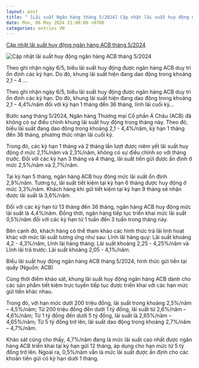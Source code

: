 ```yaml
---
layout: post
title: " [Lãi suất Ngân hàng tháng 5/2024] Cập nhật lãi suất huy động ngân hàng ACB tháng 5/2024"
date: Mon, 06 May 2024 21:00:00 +0700
categories: entries VN
---
```

[Cập nhật lãi suất huy động ngân hàng ACB tháng 5/2024](https://thuonggiaonline.vn/cap-nhat-lai-suat-huy-dong-ngan-hang-acb-thang-52024-post551983.html)

![Cập nhật lãi suất huy động ngân hàng ACB tháng 5/2024](https://image.thuonggiaonline.vn/1200x630/Uploaded/2024/natmvw/2024_05_06/hinh-toa-nha-acb-1710387711739280383911-2445.jpg)

Theo ghi nhận ngày 6/5, biểu lãi suất huy động được ngân hàng ACB duy trì ổn định các kỳ hạn. Do đó, khung lãi suất hiện đang dao động trong khoảng 2,1 – 4 ...

Theo ghi nhận ngày 6/5, biểu lãi suất huy động được ngân hàng ACB duy trì ổn định các kỳ hạn. Do đó, khung lãi suất hiện đang dao động trong khoảng 2,1 – 4,4%/năm đối với kỳ hạn 1 tháng đến 36 tháng, lĩnh lãi cuối kỳ…

Bước sang tháng 5/2024, Ngân hàng Thương mại Cổ phần Á Châu (ACB) đã không có sự điều chỉnh khung lãi suất huy động trong tháng này. Theo đó, biểu lãi suất đang dao động trong khoảng 2,1 - 4,4%/năm, kỳ hạn 1 tháng đến 36 tháng, phương thức nhận lãi cuối kỳ.

Trong đó, các kỳ hạn 1 tháng và 2 tháng lần lượt được niêm yết lãi suất huy động ở mức 2,1%/năm và 2,3%/năm, không có sự điều chỉnh so với tháng trước. Đối với các kỳ hạn 3 tháng và 4 tháng, lãi suất tiền gửi được ấn định ở mức 2,5%/năm và 2,7%/năm.

Tại kỳ hạn 5 tháng, ngân hàng ACB huy động mức lãi suất ổn định 2,9%/năm. Tương tự, lãi suất tiết kiệm tại kỳ hạn 6 tháng được huy động ở mức 3,3%/năm. Khách hàng khi gửi tiết kiệm tại kỳ hạn 9 tháng sẽ nhận được lãi suất là 3,6%/năm.

Đối với các kỳ hạn từ 13 tháng đến 36 tháng, ngân hàng ACB huy động mức lãi suất là 4,4%/năm. Đồng thời, ngân hàng tiếp tục triển khai mức lãi suất 0,5%/năm đối với các kỳ hạn từ 1 tuần đến 3 tuần trong tháng này.

Bên cạnh đó, khách hàng có thể tham khảo các hình thức trả lãi linh hoạt khác với mức lãi suất tương ứng như sau: Lĩnh lãi hàng quý: Lãi suất khoảng 4,2 - 4,3%/năm, Lĩnh lãi hàng tháng: Lãi suất khoảng 2,25 - 4,25%/năm và Lĩnh lãi trả trước: Lãi suất khoảng 2,05 - 4,1%/năm.

Biểu lãi suất huy động ngân hàng ACB tháng 5/2024, hình thức gửi tiền tại quầy (Nguồn: ACB)

Cùng thời điểm khảo sát, khung lãi suất huy động ngân hàng ACB dành cho các sản phẩm tiết kiệm trực tuyến tiếp tục được triển khai với các hạn mức gửi tiền khác nhau.

Trong đó, với hạn mức dưới 200 triệu đồng, lãi suất trong khoảng 2,5%/năm – 4,5%/năm; Từ 200 triệu đồng đến dưới 1 tỷ đồng, lãi suất từ 2,6%/năm – 4,6%/năm; Từ 1 tỷ đồng đến dưới 5 tỷ đồng, lãi suất là 2,65%/năm – 4,65%/năm; Từ 5 tỷ đồng trở lên, lãi suất dao động trong khoảng 2,7%/năm – 4,7%/năm.

Khảo sát cũng cho thấy, 4,7%/năm đang là mức lãi suất cao nhất được ngân hàng ACB triển khai tại kỳ hạn gửi 12 tháng, áp dụng cho hạn mức từ 5 tỷ đồng trở lên. Ngoài ra, 0,5%/năm vẫn là mức lãi suất được ấn định cho các khoản tiền gửi có kỳ hạn dưới 1 tháng.

